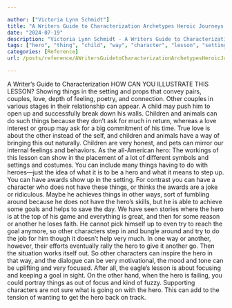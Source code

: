 ```yaml
---

author: ["Victoria Lynn Schmidt"]
title: "A Writers Guide to Characterization Archetypes Heroic Journeys and Other Elements of Dynamic Character Development - part0023_split_007.html"
date: "2024-07-19"
description: "Victoria Lynn Schmidt - A Writers Guide to Characterization Archetypes Heroic Journeys and Other Elements of Dynamic Character Development"
tags: ["hero", "thing", "child", "way", "character", "lesson", "setting", "love", "goal", "another", "couple", "feeling", "may", "animal", "ask", "much", "show", "step", "award", "around", "help", "try", "writer", "guide", "characterization"]
categories: [Reference]
url: /posts/reference/AWritersGuidetoCharacterizationArchetypesHeroicJourneysandOtherElementsofDynamicCharacterDevelopment-part0023split007html

---
```



A Writer’s Guide to Characterization
HOW CAN YOU ILLUSTRATE THIS LESSON?
Showing things in the setting and props that convey pairs, couples, love, depth of feeling, poetry, and connection. Other couples in various stages in their relationship can appear. A child may push him to open up and successfully break down his walls. Children and animals can do such things because they don’t ask for much in return, whereas a love interest or group may ask for a big commitment of his time. True love is about the other instead of the self, and children and animals have a way of bringing this out naturally. Children are very honest, and pets can mirror our internal feelings and behaviors.
As the all-American hero: The workings of this lesson can show in the placement of a lot of different symbols and settings and costumes. You can include many things having to do with heroes—just the idea of what it is to be a hero and what it means to step up. You can have awards show up in the setting. For contrast you can have a character who does not have these things, or thinks the awards are a joke or ridiculous. Maybe he achieves things in other ways, sort of fumbling around because he does not have the hero’s skills, but he is able to achieve some goals and helps to save the day.
We have seen stories where the hero is at the top of his game and everything is great, and then for some reason or another he loses faith. He cannot pick himself up to even try to reach the goal anymore, so other characters step in and bungle around and try to do the job for him though it doesn’t help very much. In one way or another, however, their efforts eventually rally the hero to give it another go. Then the situation works itself out.
So other characters can inspire the hero in that way, and the dialogue can be very motivational, the mood and tone can be uplifting and very focused. After all, the eagle’s lesson is about focusing and keeping a goal in sight.
On the other hand, when the hero is failing, you could portray things as out of focus and kind of fuzzy. Supporting characters are not sure what is going on with the hero. This can add to the tension of wanting to get the hero back on track.
